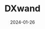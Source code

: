 ---  
layout: startup_page  
title: "DXwand"  
id: "dxwand.com"  
permalink: "/dxwanddxwand.com01262024/"  
website: "https://dxwand.com/"  
funding_round: "Series A"  
funding_amount: "$4M"  
investors: "Shorooq Partners, Algebra Ventures, Dubai Future District Fund"  
about: "DXwand is an Egyptian AI startup specializing in LLM, knowledge mining, and omnichannel conversational AI. Its AI-driven software automates text and voice conversations for businesses and government services across various platforms. This improves customer and citizen engagement and access to information."  
markets: "AI, Conversational AI, LLM, Knowledge Mining, Software Development, Business/Productivity Software, Media and Information Services (B2B), Automation/Workflow Software"  
hq: "Cheyenne, Wyoming, United States"  
founded_year: "2018"  
linkedin: "https://www.linkedin.com/company/dxwand"  
twitter: "https://twitter.com/dxwandapp"  
instagram: ""  
facebook: "https://www.facebook.com/dxwandapp"  
crunchbase: "https://www.crunchbase.com/organization/dxwand"  
pitchbook: "https://pitchbook.com/profiles/company/230469-85"  

date_display: "26-Jan-2024"  
date: "2024-01-26"

# SEO Optimization  
meta_title: "DXwand - Series A Funding ($4M)"  
meta_description: "DXwand, DXwand is an Egyptian AI startup specializing in LLM, knowledge mining, and omnichannel conversational AI. Its AI-driven software automates text and v..."  
meta_keywords: "DXwand, AI, Conversational AI, LLM, Knowledge Mining, Software Development, Business/Productivity Software, Media and Information Services (B2B), Automation/Workflow Software, Series A funding"  
canonical_url: "https://startup.projectstartups.com/dxwanddxwand.com01262024/"  
---
